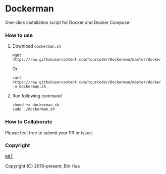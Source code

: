 # Dockerman

One-click installation script for Docker and Docker Compose

### How to use

1. Download `dockerman.sh`

	```
	wget https://raw.githubusercontent.com/tourcoder/Dockerman/master/dockerman.sh
	```

	Or

	```
	curl https://raw.githubusercontent.com/tourcoder/Dockerman/master/dockerman.sh -o dockerman.sh
	```

2. Run following command

	```
	chmod +x dockerman.sh
	sudo ./dockerman.sh
	```

### How to Collaborate

Please feel free to submit your PR or issue.

### Copyright

[MIT](LICENSE)

Copyright (C) 2018-present, Bin Hua
